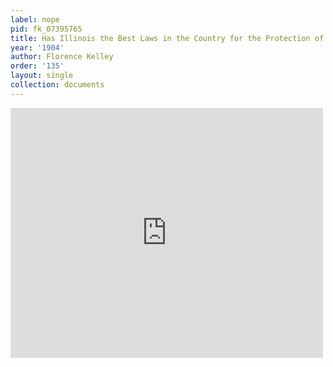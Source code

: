 ```yaml
---
label: nope
pid: fk_07395765
title: Has Illinois the Best Laws in the Country for the Protection of Children?
year: '1904'
author: Florence Kelley
order: '135'
layout: single
collection: documents
---
```

<iframe src="https://northwestern.app.box.com/embed/s/fra6o5r6b60df1fbw5d1r70ne7q8cmdd?sortColumn=date&view=list" width="500" height="400" frameborder="0" allowfullscreen webkitallowfullscreen msallowfullscreen></iframe>
